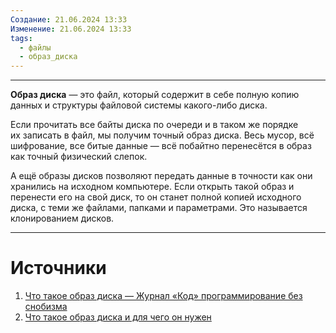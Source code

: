 ```yaml
---
Создание: 21.06.2024 13:33
Изменение: 21.06.2024 13:33
tags:
  - файлы
  - образ_диска
---
```

***

**Образ диска** — это файл, который содержит в себе полную копию данных и структуры файловой системы какого-либо диска.

Если прочитать все байты диска по очереди и в таком же порядке их записать в файл, мы получим точный образ диска. Весь мусор, всё шифрование, все битые данные — всё побайтно перенесётся в образ как точный физический слепок.

А ещё образы дисков позволяют передать данные в точности как они хранились на исходном компьютере. Если открыть такой образ и перенести его на свой диск, то он станет полной копией исходного диска, с теми же файлами, папками и параметрами. Это называется клонированием дисков.

***

# Источники
1. [Что такое образ диска — Журнал «Код» программирование без снобизма](https://thecode.media/iso/)
2. [Что такое образ диска и для чего он нужен](https://www.cdmail.ru/data/chto-takoe-obraz-diska-i-dlja-chego-on-nuzhen.htm)